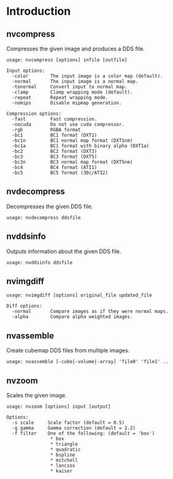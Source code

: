 # Introduction #

## nvcompress ##

Compresses the given image and produces a DDS file.

```
usage: nvcompress [options] infile [outfile]

Input options:
  -color        The input image is a color map (default).
  -normal       The input image is a normal map.
  -tonormal     Convert input to normal map.
  -clamp        Clamp wrapping mode (default).
  -repeat       Repeat wrapping mode.
  -nomips       Disable mipmap generation.

Compression options:
  -fast         Fast compression.
  -nocuda       Do not use cuda compressor.
  -rgb          RGBA format
  -bc1          BC1 format (DXT1)
  -bc1n         BC1 normal map format (DXT1nm)
  -bc1a         BC1 format with binary alpha (DXT1a)
  -bc2          BC2 format (DXT3)
  -bc3          BC3 format (DXT5)
  -bc3n         BC3 normal map format (DXT5nm)
  -bc4          BC4 format (ATI1)
  -bc5          BC5 format (3Dc/ATI2)
```

## nvdecompress ##

Decompresses the given DDS file.

```
usage: nvdecompress ddsfile
```

## nvddsinfo ##

Outputs information about the given DDS file.

```
usage: nvddsinfo ddsfile
```

## nvimgdiff ##

```
usage: nvimgdiff [options] original_file updated_file

Diff options:
  -normal       Compare images as if they were normal maps.
  -alpha        Compare alpha weighted images.
```

## nvassemble ##

Create cubemap DDS files from multiple images.

```
usage: nvassemble [-cube|-volume|-array] 'file0' 'file1' ..
```

## nvzoom ##

Scales the given image.

```
usage: nvzoom [options] input [output]

Options:
  -s scale     Scale factor (default = 0.5)
  -g gamma     Gamma correction (default = 2.2)
  -f filter    One of the following: (default = 'box')
                * box
                * triangle
                * quadratic
                * bspline
                * mitchell
                * lanczos
                * kaiser
```